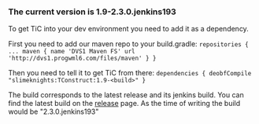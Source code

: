 ### The current version is 1.9-2.3.0.jenkins193

To get TiC into your dev environment you need to add it as a dependency.

First you need to add our maven repo to your build.gradle:
`repositories {
    ...
    maven {
        name 'DVS1 Maven FS'
        url 'http://dvs1.progwml6.com/files/maven'
    }
}`

Then you need to tell it to get TiC from there:
`dependencies {
    deobfCompile "slimeknights:TConstruct:1.9-<build>"
}`

The build corresponds to the latest release and its jenkins build. You can find the latest build on the [release](https://github.com/SlimeKnights/TinkersConstruct/releases) page. As the time of writing the build would be "2.3.0.jenkins193"